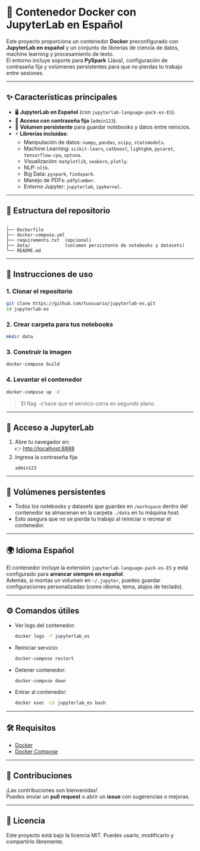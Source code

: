 # 🚀 Contenedor Docker con JupyterLab en Español

Este proyecto proporciona un contenedor **Docker** preconfigurado con **JupyterLab en español** y un conjunto de librerías de ciencia de datos, machine learning y procesamiento de texto.  
El entorno incluye soporte para **PySpark** (Java), configuración de contraseña fija y volúmenes persistentes para que no pierdas tu trabajo entre sesiones.

---

## ✨ Características principales

- 🖥️ **JupyterLab en Español** (con `jupyterlab-language-pack-es-ES`).
- 🔑 **Acceso con contraseña fija** (`admin123`).
- 💾 **Volumen persistente** para guardar notebooks y datos entre reinicios.
- ⚡ **Librerías incluidas**:
  - Manipulación de datos: `numpy`, `pandas`, `scipy`, `statsmodels`.
  - Machine Learning: `scikit-learn`, `catboost`, `lightgbm`, `pycaret`, `tensorflow-cpu`, `optuna`.
  - Visualización: `matplotlib`, `seaborn`, `plotly`.
  - NLP: `nltk`.
  - Big Data: `pyspark`, `findspark`.
  - Manejo de PDFs: `pdfplumber`.
  - Entorno Jupyter: `jupyterlab`, `ipykernel`.

---

## 📂 Estructura del repositorio

```
.
├── Dockerfile
├── docker-compose.yml
├── requirements.txt  (opcional)
├── data/             (volumen persistente de notebooks y datasets)
└── README.md
```

---

## 🚀 Instrucciones de uso

### 1. Clonar el repositorio
```bash
git clone https://github.com/tuusuario/jupyterlab-es.git
cd jupyterlab-es
```

### 2. Crear carpeta para tus notebooks
```bash
mkdir data
```

### 3. Construir la imagen
```bash
docker-compose build
```

### 4. Levantar el contenedor
```bash
docker-compose up -d
```

> El flag `-d` hace que el servicio corra en segundo plano.

---

## 🔑 Acceso a JupyterLab

1. Abre tu navegador en:  
   👉 [http://localhost:8888](http://localhost:8888)  
2. Ingresa la contraseña fija:  
   ```
   admin123
   ```

---

## 📌 Volúmenes persistentes

- Todos los notebooks y datasets que guardes en `/workspace` dentro del contenedor se almacenan en la carpeta `./data` en tu máquina host.
- Esto asegura que no se pierda tu trabajo al reiniciar o recrear el contenedor.

---

## 🌍 Idioma Español

El contenedor incluye la extensión `jupyterlab-language-pack-es-ES` y está configurado para **arrancar siempre en español**.  
Además, si montas un volumen en `~/.jupyter`, puedes guardar configuraciones personalizadas (como idioma, tema, atajos de teclado).

---

## ⚙️ Comandos útiles

- Ver logs del contenedor:
  ```bash
  docker logs -f jupyterlab_es
  ```

- Reiniciar servicio:
  ```bash
  docker-compose restart
  ```

- Detener contenedor:
  ```bash
  docker-compose down
  ```

- Entrar al contenedor:
  ```bash
  docker exec -it jupyterlab_es bash
  ```

---

## 🛠️ Requisitos

- [Docker](https://docs.docker.com/get-docker/)  
- [Docker Compose](https://docs.docker.com/compose/)

---

## 🤝 Contribuciones

¡Las contribuciones son bienvenidas!  
Puedes enviar un **pull request** o abrir un **issue** con sugerencias o mejoras.

---

## 📜 Licencia

Este proyecto está bajo la licencia MIT. Puedes usarlo, modificarlo y compartirlo libremente.
